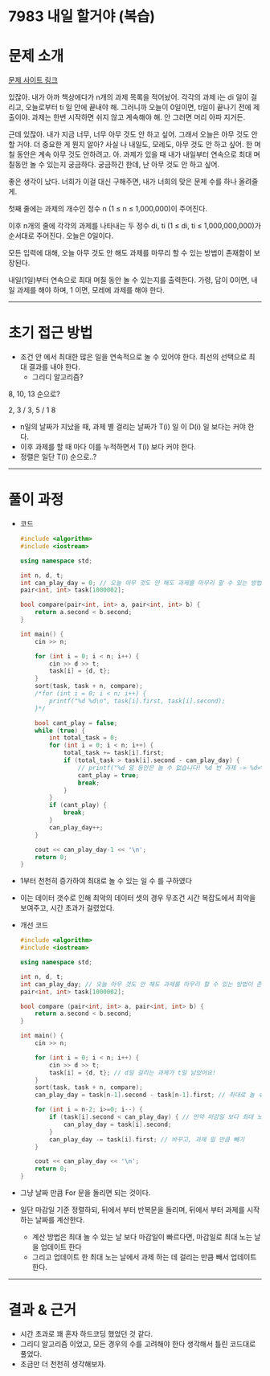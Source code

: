 # 7983 내일 할거야 (복습)

# 문제 소개

[문제 사이트 링크](https://www.acmicpc.net/problem/7983)

있잖아. 내가 아까 책상에다가 n개의 과제 목록을 적어놨어. 각각의 과제 i는 di 일이 걸리고, 오늘로부터 ti 일 안에 끝내야 해. 그러니까 오늘이 0일이면, ti일이 끝나기 전에 제출이야. 과제는 한번 시작하면 쉬지 않고 계속해야 해. 안 그러면 머리 아파 지거든.

근데 있잖아. 내가 지금 너무, 너무 아무 것도 안 하고 싶어. 그래서 오늘은 아무 것도 안 할 거야. 더 중요한 게 뭔지 알아? 사실 나 내일도, 모레도, 아무 것도 안 하고 싶어. 한 며칠 동안은 계속 아무 것도 안하려고. 아. 과제가 있을 때 내가 내일부터 연속으로 최대 며칠동안 놀 수 있는지 궁금하다. 궁금하긴 한데, 난 아무 것도 안 하고 싶어.

좋은 생각이 났다. 너희가 이걸 대신 구해주면, 내가 너희의 맞은 문제 수를 하나 올려줄게.

첫째 줄에는 과제의 개수인 정수 n (1 ≤ n ≤ 1,000,000)이 주어진다.

이후 n개의 줄에 각각의 과제를 나타내는 두 정수 di, ti (1 ≤ di, ti ≤ 1,000,000,000)가 순서대로 주어진다. 오늘은 0일이다.

모든 입력에 대해, 오늘 아무 것도 안 해도 과제를 마무리 할 수 있는 방법이 존재함이 보장된다.

내일(1일)부터 연속으로 최대 며칠 동안 놀 수 있는지를 출력한다. 가령, 답이 0이면, 내일 과제를 해야 하며, 1 이면, 모레에 과제를 해야 한다.

---

# 초기 접근 방법

- 조건 안 에서 최대한 많은 일을 연속적으로 놀 수 있어야 한다. 최선의 선택으로 최대 결과를 내야 한다.
    - 그리디 알고리즘?

8, 10, 13 순으로?

2, 3 / 3, 5 / 1 8

- n일의 날짜가 지났을 때, 과제 별 걸리는 날짜가 T(i) 일 이 D(i) 일 보다는 커야 한다.
- 이후 과제를 할 때 마다 이를 누적하면서 T(i) 보다 커야 한다.
- 정렬은 일단 T(i) 순으로..?

---

# 풀이 과정

- 코드
    
    ```cpp
    #include <algorithm>
    #include <iostream>
    
    using namespace std;
    
    int n, d, t;
    int can_play_day = 0; // 오늘 아무 것도 안 해도 과제를 마무리 할 수 있는 방법이 존재함이 보장된다. 오늘은 0일이다.
    pair<int, int> task[1000002];
    
    bool compare(pair<int, int> a, pair<int, int> b) {
        return a.second < b.second;
    }
    
    int main() {
        cin >> n;
    
        for (int i = 0; i < n; i++) {
            cin >> d >> t;
            task[i] = {d, t};
        }
        sort(task, task + n, compare);
        /*for (int i = 0; i < n; i++) {
            printf("%d %d\n", task[i].first, task[i].second);
        }*/
    
        bool cant_play = false;
        while (true) {
            int total_task = 0;
            for (int i = 0; i < n; i++) {
                total_task += task[i].first;
                if (total_task > task[i].second - can_play_day) {
                    // printf("%d 일 동안은 놀 수 없습니다! %d 번 과제 -> %d>%d \n", can_play_day, i,  total_task,task[i].second - can_play_day);
                    cant_play = true;
                    break;
                }
            }
            if (cant_play) {
                break;
            }
            can_play_day++;
        }
    
        cout << can_play_day-1 << '\n';
        return 0;
    }
    
    ```
    
- 1부터 천천히 증가하여 최대로 놀 수 있는 일 수 를 구하였다
- 이는 데이터 갯수로 인해 최악의 데이터 셋의 경우 무조건 시간 복잡도에서 최악을 보여주고, 시간 초과가 걸렸었다.
- 개선 코드
    
    ```cpp
    #include <algorithm>
    #include <iostream>
    
    using namespace std;
    
    int n, d, t;
    int can_play_day; // 오늘 아무 것도 안 해도 과제를 마무리 할 수 있는 방법이 존재함이 보장된다. 오늘은 0일이다.
    pair<int, int> task[1000002];
    
    bool compare (pair<int, int> a, pair<int, int> b) {
        return a.second < b.second;
    }
    
    int main() {
        cin >> n;
    
        for (int i = 0; i < n; i++) {
            cin >> d >> t;
            task[i] = {d, t}; // d일 걸리는 과제가 t일 남았어요!
        }
        sort(task, task + n, compare);
        can_play_day = task[n-1].second - task[n-1].first; // 최대로 놀 수 있게 지정.
    
        for (int i = n-2; i>=0; i--) {
            if (task[i].second < can_play_day) { // 만약 마감일 보다 최대 노는 날이 더 길다면 바꾸기
                can_play_day = task[i].second;
            }
            can_play_day -= task[i].first; // 바꾸고, 과제 일 만큼 빼기
        }
    
        cout << can_play_day << '\n';
        return 0;
    }
    ```
    
- 그냥 날짜 만큼 For 문을 돌리면 되는 것이다.
- 일단 마감일 기준 정렬하되, 뒤에서 부터 반복문을 돌리며, 뒤에서 부터 과제를 시작하는 날짜를 계산한다.
    - 계산 방법은 최대 놀 수 있는 날 보다 마감일이 빠르다면, 마감일로 최대 노는 날을 업데이트 한다
    - 그리고 업데이트 한 최대 노는 날에서 과제 하는 데 걸리는 만큼 빼서 업데이트 한다.

---

# 결과 & 근거

- 시간 초과로 꽤 혼자 하드코딩 했었던 것 같다.
- 그리디 알고리즘 이었고, 모든 경우의 수를 고려해야 한다 생각해서 틀린 코드대로 풀었다.
- 조금만 더 천천히 생각해보자.